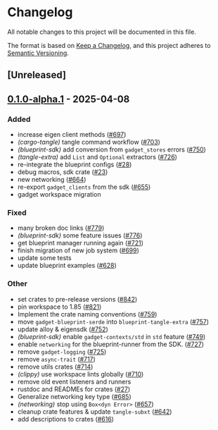 # Changelog

All notable changes to this project will be documented in this file.

The format is based on [Keep a Changelog](https://keepachangelog.com/en/1.0.0/),
and this project adheres to [Semantic Versioning](https://semver.org/spec/v2.0.0.html).

## [Unreleased]

## [0.1.0-alpha.1](https://github.com/tangle-network/blueprint/releases/tag/blueprint-sdk-v0.1.0-alpha.1) - 2025-04-08

### Added

- increase eigen client methods ([#697](https://github.com/tangle-network/blueprint/pull/697))
- *(cargo-tangle)* tangle command workflow  ([#703](https://github.com/tangle-network/blueprint/pull/703))
- *(blueprint-sdk)* add conversion from `gadget_stores` errors ([#750](https://github.com/tangle-network/blueprint/pull/750))
- *(tangle-extra)* add `List` and `Optional` extractors ([#726](https://github.com/tangle-network/blueprint/pull/726))
- re-integrate the blueprint configs ([#28](https://github.com/tangle-network/blueprint/pull/28))
- debug macros, sdk crate ([#23](https://github.com/tangle-network/blueprint/pull/23))
- new networking ([#664](https://github.com/tangle-network/blueprint/pull/664))
- re-export `gadget_clients` from the sdk ([#655](https://github.com/tangle-network/blueprint/pull/655))
- gadget workspace migration

### Fixed

- many broken doc links ([#779](https://github.com/tangle-network/blueprint/pull/779))
- *(blueprint-sdk)* some feature issues ([#776](https://github.com/tangle-network/blueprint/pull/776))
- get blueprint manager running again ([#721](https://github.com/tangle-network/blueprint/pull/721))
- finish migration of new job system ([#699](https://github.com/tangle-network/blueprint/pull/699))
- update some tests
- update blueprint examples ([#628](https://github.com/tangle-network/blueprint/pull/628))

### Other

- set crates to pre-release versions ([#842](https://github.com/tangle-network/blueprint/pull/842))
- pin workspace to 1.85 ([#821](https://github.com/tangle-network/blueprint/pull/821))
- Implement the crate naming conventions ([#759](https://github.com/tangle-network/blueprint/pull/759))
- move `gadget-blueprint-serde` into `blueprint-tangle-extra` ([#757](https://github.com/tangle-network/blueprint/pull/757))
- update alloy & eigensdk ([#752](https://github.com/tangle-network/blueprint/pull/752))
- *(blueprint-sdk)* enable `gadget-contexts/std` in `std` feature ([#749](https://github.com/tangle-network/blueprint/pull/749))
- enable `networking` for the blueprint-runner from the SDK. ([#727](https://github.com/tangle-network/blueprint/pull/727))
- remove `gadget-logging` ([#725](https://github.com/tangle-network/blueprint/pull/725))
- remove `async-trait` ([#717](https://github.com/tangle-network/blueprint/pull/717))
- remove utils crates ([#714](https://github.com/tangle-network/blueprint/pull/714))
- *(clippy)* use workspace lints globally ([#710](https://github.com/tangle-network/blueprint/pull/710))
- remove old event listeners and runners
- rustdoc and READMEs for crates ([#27](https://github.com/tangle-network/blueprint/pull/27))
- Generalize networking key type ([#685](https://github.com/tangle-network/blueprint/pull/685))
- *(networking)* stop using `Box<dyn Error>` ([#657](https://github.com/tangle-network/blueprint/pull/657))
- cleanup crate features & update `tangle-subxt` ([#642](https://github.com/tangle-network/blueprint/pull/642))
- add descriptions to crates ([#616](https://github.com/tangle-network/blueprint/pull/616))
